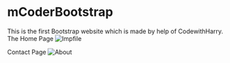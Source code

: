 # mCoderBootstrap
This is the first Bootstrap website which is made by help of CodewithHarry.
The Home Page 
![Impfile](https://user-images.githubusercontent.com/105732693/221422554-6cbb2ac0-c108-47c5-bbc6-89a405999066.png)


Contact Page
![About](https://user-images.githubusercontent.com/105732693/221422571-c037d19b-2231-42b5-8280-066e13039fc0.png)
